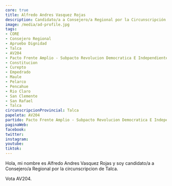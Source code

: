 ```yaml
---
core: true
title: Alfredo Andres Vasquez Rojas
description: Candidato/a a Consejero/a Regional por la Circunscripción de Talca
image: /media/ad-profile.jpg
tags:
- CORE
- Consejero Regional
- Apruebo Dignidad
- Talca
- AV204
- Pacto Frente Amplio - Subpacto Revolucion Democratica E Independientes - Revolucion Democratica
- Constitucion
- Curepto
- Empedrado
- Maule
- Pelarco
- Pencahue
- Rio Claro
- San Clemente
- San Rafael
- Talca
circunscripcionProvincial: Talca
papeleta: AV204
partido: Pacto Frente Amplio - Subpacto Revolucion Democratica E Independientes - Revolucion Democratica
paginaWeb:
facebook:
twitter:
instagram:
youtube:
tiktok:
---
```

Hola, mi nombre es Alfredo Andres Vasquez Rojas y soy candidato/a a Consejero/a Regional por la circunscripcion de Talca.

Vota AV204.
